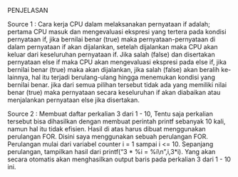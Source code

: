 PENJELASAN

Source 1 :
Cara kerja CPU dalam melaksanakan pernyataan if adalah; pertama CPU masuk dan mengevaluasi ekspresi yang tertera pada kondisi pernyataan if, jika bernilai benar (true) maka pernyataan-pernyataan di dalam pernyataan if akan dijalankan, setelah dijalankan maka CPU akan keluar dari keseluruhan pernyataan if. Jika salah (false) dan disertakan pernyataan else if maka CPU akan mengevaluasi ekspresi pada else if, jika bernilai benar (true) maka akan dijalankan, jika salah (false) akan beralih ke-lainnya, hal itu terjadi berulang-ulang hingga menemukan kondisi yang bernilai benar. jika dari semua pilihan tersebut tidak ada yang memiliki nilai benar (true) maka pernyataan secara keseluruhan if akan diabaikan atau menjalankan pernyataan else jika disertakan.

Source 2 :
Membuat daftar perkalian 3 dari 1 - 10, Tentu	saja	perkalian tersebut 	bisa	dihasilkan	dengan	membuat	perintah printf sebanyak	10	kali, namun	hal	itu	tidak	efisien.	Hasil	di	atas	harus	dibuat	menggunakan	perulangan FOR. Disini	 saya	 menggunakan	 sebuah	 perulangan	 FOR.	 Perulangan	 mulai	 dari	 variabel counter i = 1 sampai i <= 10.	Sepanjang	perulangan,	tampilkan	hasil dari printf(“3 * %i = %i\n”,i,3*i). Yang akan secara otomatis akan menghasilkan output baris pada perkalian 3 dari 1 - 10 ini.